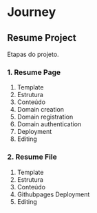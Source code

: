 # Journey

## Resume Project

Etapas do projeto.

### 1. Resume Page
1. Template
2. Estrutura
3. Conteúdo
4. Domain creation
5. Domain registration
6. Domain authentication
7. Deployment
8. Editing

### 2. Resume File
1. Template
2. Estrutura
3. Conteúdo
4. Githubpages Deployment
5. Editing
